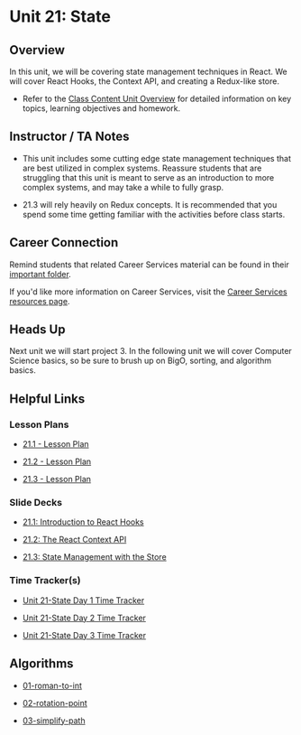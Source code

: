 # Unit 21: State

## Overview

In this unit, we will be covering state management techniques in React. We will cover React Hooks, the Context API, and creating a Redux-like store.

  * Refer to the [Class Content Unit Overview](../../../01-Class-Content/21-State/README.md) for detailed information on key topics, learning objectives and homework.

## Instructor / TA Notes

* This unit includes some cutting edge state management techniques that are best utilized in complex systems. Reassure students that are struggling that this unit is meant to serve as an introduction to more complex systems, and may take a while to fully grasp.

* 21.3 will rely heavily on Redux concepts. It is recommended that you spend some time getting familiar with the activities before class starts.

## Career Connection
Remind students that related Career Services material can be found in their [important folder](../../../01-Class-Content/21-State/04-Important/CAREER-CONNECTION.md).

If you'd like more information on Career Services, visit the [Career Services resources page](http://bit.ly/CodingCS).

## Heads Up

Next unit we will start project 3. In the following unit we will cover Computer Science basics, so be sure to brush up on BigO, sorting, and algorithm basics.

## Helpful Links

### Lesson Plans

  * [21.1 - Lesson Plan](./01-Day_Hooks/21.1-LESSON-PLAN.md)

  * [21.2 - Lesson Plan](./02-Day_Context-API/21.2-LESSON-PLAN.md)

  * [21.3 - Lesson Plan](./03-Day_State-Management/21.3-LESSON-PLAN.md)

### Slide Decks

  * [21.1: Introduction to React Hooks](https://docs.google.com/presentation/d/1mnPdZODvhGs0j6s4EEuATbmQjFM7XpzFxrUnsOzNsGE/edit?usp=sharing)

  * [21.2: The React Context API](https://docs.google.com/presentation/d/1OQQGzZCevIaoeCDnVikP_sKR6dtxGqcwj4PB4tbWk0A/edit?usp=sharing)

  * [21.3: State Management with the Store](https://docs.google.com/presentation/d/1rRxhoiKoa6op_sE3Z0koGxq6SSy97UQHe-SrnLmvnL8/edit?usp=sharing)

### Time Tracker(s)

  * [Unit 21-State Day 1 Time Tracker](https://docs.google.com/spreadsheets/d/1x48PZdW5LcbW6zhbt1rR7EyB3mXwDGuu/edit#gid=2065026216)

  * [Unit 21-State Day 2 Time Tracker](https://docs.google.com/spreadsheets/d/1kPyiZ1NE0jWtqyP3c43eynx2KP0yu8WU/edit#gid=1301242405)

  * [Unit 21-State Day 3 Time Tracker](https://docs.google.com/spreadsheets/d/1leakcpggPx4VrMbcjiyqDcneB8YpdGrv/edit#gid=1139601353)

## Algorithms

  * [01-roman-to-int](../../../01-Class-Content/21-State/03-Algorithms/01-roman-to-int)

  * [02-rotation-point](../../../01-Class-Content/21-State/03-Algorithms/02-rotation-point)

  * [03-simplify-path](../../../01-Class-Content/21-State/03-Algorithms/03-simplify-path)
